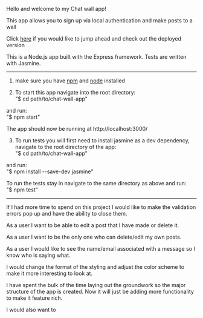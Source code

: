 Hello and welcome to my Chat wall app!

This app allows you to sign up via local authentication and make posts to a wall

Click [here](https://forrestlonganecker-chat-wall.herokuapp.com/) if you would like to jump ahead and check out the deployed version

This is a Node.js app built with the Express framework. Tests are written with Jasmine.

---

1. make sure you have [npm](https://www.npmjs.com/get-npm) and [node](https://nodejs.org/en/download/) installed

2. To start this app navigate into the root directory:  
"$ cd path/to/chat-wall-app"  

and run:  
"$ npm start"  

The app should now be running at http://localhost:3000/

3. To run tests you will first need to install jasmine as a dev dependency, navigate to the root directory of the app:  
"$ cd path/to/chat-wall-app"  

and run:  
"$ npm install --save-dev jasmine" 

To run the tests stay in navigate to the same directory as above and run:  
"$ npm test"  

---

If I had more time to spend on this project I would like to make the validation errors pop up and have the ability to close them.

As a user I want to be able to edit a post that I have made or delete it.

As a user I want to be the only one who can delete/edit my own posts.

As a user I would like to see the name/email associated with a message so I know who is saying what.

I would change the format of the styling and adjust the color scheme to make it more interesting to look at.

I have spent the bulk of the time laying out the groundwork so the major structure of the app is created. Now it will just be adding more functionality to make it feature rich.

I would also want to 